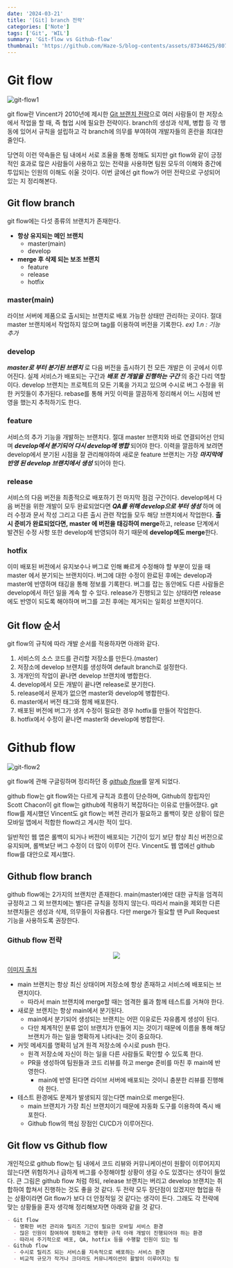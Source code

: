 ```yaml
---
date: '2024-03-21'
title: '[Git] branch 전략'
categories: ['Note']
tags: ['Git', 'WIL']
summary: 'Git-flow vs Github-flow'
thumbnail: 'https://github.com/Haze-S/blog-contents/assets/87344625/807ab80a-96c4-481a-866e-8cbc81ce0e6b'
---
```


# Git flow

![git-flow1](https://github.com/Haze-S/blog-contents/assets/87344625/807ab80a-96c4-481a-866e-8cbc81ce0e6b)

git flow란 Vincent가 2010년에 제시한 [Git 브랜치 전략](https://nvie.com/posts/a-successful-git-branching-model/)으로 여러 사람들이 한 저장소에서 작업을 할 때, 즉 협업 시에 필요한 전략이다. branch의 생성과 삭제, 병합 등 각 행동에 있어서 규칙을 설립하고 각 branch에 의무를 부여하여 개발자들의 혼란을 최대한 줄인다.

당연히 이런 약속들은 팀 내에서 서로 조율을 통해 정해도 되지만 git flow와 같이 긍정적인 효과로 많은 사람들이 사용하고 있는 전략을 사용하면 팀원 모두의 이해와 중간에 투입되는 인원의 이해도 쉬울 것이다. 이번 글에선 git flow가 어떤 전략으로 구성되어 있는 지 정리해본다.

## Git flow branch

git flow에는 다섯 종류의 브랜치가 존재한다.

- **항상 유지되는 메인 브랜치**
  - master(main)
  - develop
- **merge 후 삭제 되는 보조 브랜치**
  - feature
  - release
  - hotfix

### master(main)

라이브 서버에 제품으로 출시되는 브랜치로 배포 가능한 상태만 관리하는 곳이다. 절대 master 브랜치에서 작업하지 않으며 tag를 이용하여 버전을 기록한다. _ex) 1.n : 기능 추가_

### develop

_**master로 부터 분기된 브랜치**_ 로 다음 버전을 출시하기 전 모든 개발은 이 곳에서 이루어진다. 실제 서비스가 배포되는 구간과 **_배포 전 개발을 진행하는 구간_** 의 중간 다리 역할이다. develop 브랜치는 프로젝트의 모든 기록을 가지고 있으며 수시로 버그 수정을 위한 커밋들이 추가된다. rebase를 통해 커밋 이력을 깔끔하게 정리해서 어느 시점에 반영을 했는지 추적하기도 한다.

### feature

서비스의 추가 기능을 개발하는 브랜치다. 절대 master 브랜치와 바로 연결되어선 안되며 **_develop에서 분기되어 다시 develop에 병합_** 되어야 한다. 이력을 깔끔하게 보려면 develop에서 분기된 시점을 잘 관리해야하여 새로운 feature 브랜치는 가장 **_마지막에 반영 된 develop 브랜치에서 생성_** 되어야 한다.

### release

서비스의 다음 버전을 최종적으로 배포하기 전 마지막 점검 구간이다. develop에서 다음 버전을 위한 개발이 모두 완료되었다면 **_QA를 위해 develop으로 부터 생성_** 하며 에러 수정과 문서 작성 그리고 다른 출시 관련 작업들 모두 해당 브랜치에서 작업한다. **출시 준비가 완료되었다면, master 에 버전을 태깅하여 merge**하고, release 단계에서 발견된 수정 사항 또한 develop에 반영되야 하기 때문에 **develop에도 merge**한다.

### hotfix

이미 배포된 버전에서 유지보수나 버그로 인해 빠르게 수정해야 할 부분이 있을 때 master 에서 분기되는 브랜치이다. 버그에 대한 수정이 완료된 후에는 develop과 master에 반영하며 태깅을 통해 정보를 기록한다. 버그를 잡는 동안에도 다른 사람들은 develop에서 하던 일을 계속 할 수 있다. release가 진행되고 있는 상태라면 release에도 반영이 되도록 해야하며 버그를 고친 후에는 제거되는 일회성 브랜치이다.

## Git flow 순서

git flow의 규칙에 따라 개발 순서를 적용하자면 아래와 같다.

1. 서비스의 소스 코드를 관리할 저장소를 만든다.(master)
2. 저장소에 develop 브랜치를 생성하여 default branch로 설정한다.
3. 개개인의 작업이 끝나면 develop 브랜치에 병합한다.
4. develop에서 모든 개발이 끝나면 release로 분기한다.
5. release에서 문제가 없으면 master와 develop에 병합한다.
6. master에서 버전 태그와 함께 배포한다.
7. 배포된 버전에 버그가 생겨 수정이 필요한 경우 hotfix를 만들어 작업한다.
8. hotfix에서 수정이 끝나면 master와 develop에 병합한다.

# Github flow

![git-flow2](https://github.com/Haze-S/blog-contents/assets/87344625/1eb43a91-ac9e-4892-838b-d5ea2e94d631)

git flow에 관해 구글링하며 정리하던 중 [_github flow_](https://docs.github.com/en/get-started/using-github/github-flow)를 알게 되었다.

github flow는 git flow와는 다르게 규칙과 흐름이 단순하며, Github의 창립자인 Scott Chacon이 git flow는 github에 적용하기 복잡하다는 이유로 만들어졌다. git flow를 제시했던 Vincent도 git flow는 버전 관리가 필요하고 롤백이 잦은 상황이 많은 모바일 앱에서 적합한 flow라고 게시한 적이 있다.

일반적인 웹 앱은 롤백이 되거나 버전이 배포되는 기간이 있기 보단 항상 최신 버전으로 유지되며, 롤백보단 버그 수정이 더 많이 이루어 진다. Vincent도 웹 앱에선 github flow를 대안으로 제시했다.

## Github flow branch

github flow에는 2가지의 브랜치만 존재한다. main(master)에만 대한 규칙을 엄격히 규정하고 그 외 브랜치에는 별다른 규칙을 정하지 않는다. 따라서 main을 제외한 다른 브랜치들은 생성과 삭제, 의무들이 자유롭다. 다만 merge가 필요할 땐 Pull Request 기능을 사용하도록 권장한다.

### Github flow 전략

<p align=center>
  <img src="https://github.com/Haze-S/blog-contents/assets/87344625/3fdd0ca1-5196-4fbe-896f-539bd8df3bb6" />

[이미지 출처](https://subicura.com/git/guide/github-flow.html)

</p>

- main 브랜치는 항상 최신 상태이며 저장소에 항상 존재하고 서비스에 배포되는 브랜치이다.
  - 따라서 main 브랜치에 merge할 때는 엄격한 룰과 함께 테스트를 거쳐야 한다.
- 새로운 브랜치는 항상 main에서 분기된다.
  - main에서 분기되어 생성되는 브랜치는 어떤 이유로든 자유롭게 생성이 된다.
  - 다만 체계적인 분류 없이 브랜치가 만들어 지는 것이기 때문에 이름을 통해 해당 브랜치가 하는 일을 명확하게 나타내는 것이 중요하다.
- 커밋 메세지를 명확히 남겨 원격 저장소에 수시로 push 한다.
  - 원격 저장소에 자신이 하는 일을 다른 사람들도 확인할 수 있도록 한다.
  - PR을 생성하여 팀원들과 코드 리뷰를 하고 merge 준비를 마친 후 main에 반영한다.
    - main에 반영 된다면 라이브 서버에 배포되는 것이니 충분한 리뷰를 진행해야 한다.
- 테스트 환경에도 문제가 발생되지 않는다면 main으로 merge된다.
  - main 브랜치가 가장 최신 브랜치이기 때문에 자동화 도구를 이용하여 즉시 배포한다.
  - Github flow의 핵심 장점인 CI/CD가 이루어진다.

## Git flow vs Github flow

개인적으로 github flow는 팀 내에서 코드 리뷰와 커뮤니케이션이 원활이 이루어지지 않는다면 위험하거나 급하게 버그를 수정해야할 상황이 생길 수도 있겠다는 생각이 들었다. 큰 그림은 github flow 처럼 하되, release 브랜치는 버리고 develop 브랜치는 취합하여 합쳐서 진행하는 것도 좋을 것 같다. 두 전략 모두 장단점이 있겠지만 협업을 하는 상황이라면 Git flow가 보다 더 안정적일 것 같다는 생각이 든다. 그래도 각 전략에 맞는 상황들을 혼자 생각해 정리해보자면 아래와 같을 것 같다.

```markdown
- Git flow
  - 명확한 버전 관리와 릴리즈 기간이 필요한 모바일 서비스 환경
  - 많은 인원이 참여하여 정확하고 명확한 규칙 아래 개발이 진행되어야 하는 환경
  - 따라서 주기적으로 배포, QA, hotfix 등을 수행할 인원이 있는 팀
- Github flow
  - 수시로 릴리즈 되는 서비스를 지속적으로 배포하는 서비스 환경
  - 비교적 규모가 작거나 크더라도 커뮤니케이션이 활발이 이루어지는 팀
```
